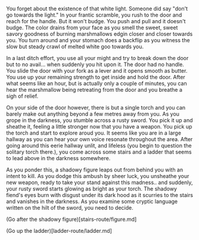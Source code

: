 You forget about the existence of that white light. Someone did say "don't go towards the light." In your frantic scramble, you rush to the door and reach for the handle. But it won't budge. You push and pull and it doesn't budge. The color drains from your face as you smell the sweet, sweet savory goodness of burning marshmallows edgin closer and closer towards you. You turn around and your stomach does a backflip as you witness the slow but steady crawl of melted white goo towards you. 

In a last ditch effort, you use all your might and try to break down the door but to no avail... when suddenly you hit upon it. The door had no handle. You slide the door with your fork as a lever and it opens smooth as butter. You use up your remaining strength to get inside and hold the door. After what seems like an hour, but is actually only a couple of minutes, you can hear the marshmallow being retreating from the door and you breathe a sigh of relief.

On your side of the door however, there is but a single torch and you can barely make out anything beyond a few metres away from you. As you grope in the darkness, you stumble across a rusty sword. You pick it up and sheathe it, feeling a little stronger now that you have a weapon. You pick up the torch and start to explore aroud you. It seems like you are in a large hallway as you can hear your own voice resonate throughout the area. After going around this eerie hallway unlit, and lifeless (you begin to question the solitary torch there.), you come across some stairs and a ladder that seems to lead above in the darkness somewhere. 

As you ponder this, a shadowy figure leaps out from behind you with an intent to kill. As you dodge this ambush by sheer luck, you unsheathe your new weapon, ready to take your stand against this madness.. and suddenly, your rusty sword starts glowing as bright as your torch. The shadowy fiend's eyes burn with disgust under its dark hood as it scurries to the stairs and vanishes in the darkness. As you examine some cryptic language written on the hilt of the sword, you need to decide.

(Go after the shadowy figure)[stairs-route/figure.md]

(Go up the ladder)[ladder-route/ladder.md]
